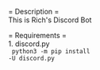 = Description =<br>
This is Rich's Discord Bot

= Requirements =<br>
    1. discord.py<br>
    <code> python3 -m pip install -U discord.py </code>